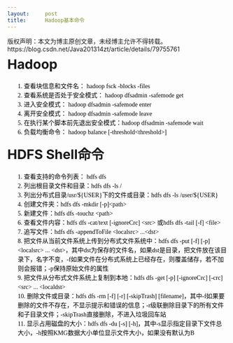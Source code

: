 ```yaml
---
layout:     post
title:      Hadoop基本命令
---
```

<div id="article_content" class="article_content clearfix csdn-tracking-statistics" data-pid="blog" data-mod="popu_307" data-dsm="post">
								<div class="article-copyright">
					版权声明：本文为博主原创文章，未经博主允许不得转载。					https://blog.csdn.net/Java201314zt/article/details/79755761				</div>
								            <link rel="stylesheet" href="https://csdnimg.cn/release/phoenix/template/css/ck_htmledit_views-f76675cdea.css">
						<div class="htmledit_views" id="content_views">
                <div style="text-align:left;line-height:1.75;font-size:14px;"><span style="font-size:30px;"><strong>Hadoop</strong></span></div><ol><li style="line-height:1.5;text-align:left;list-style-position:inside;font-family:'Times New Roman';color:rgb(0,0,0);">查看块信息和文件名： hadoop fsck -blocks -files</li><li style="line-height:1.5;text-align:left;list-style-position:inside;font-family:'Times New Roman';color:rgb(0,0,0);">查看系统是否处于安全模式： hadoop dfsadmin -safemode get</li><li style="line-height:1.5;text-align:left;list-style-position:inside;font-family:'Times New Roman';color:rgb(0,0,0);">进入安全模式： hadoop dfsadmin -safemode enter</li><li style="line-height:1.5;text-align:left;list-style-position:inside;font-family:'Times New Roman';color:rgb(0,0,0);">离开安全模式： hadoop dfsadmin -safemode leave</li><li style="line-height:1.5;text-align:left;list-style-position:inside;font-family:'Times New Roman';color:rgb(0,0,0);">在执行某个脚本前先退出安全模式：hadoop dfsadmin -safemode wait</li><li style="line-height:1.5;text-align:left;list-style-position:inside;font-family:'Times New Roman';color:rgb(0,0,0);">负载均衡命令： hadoop  balance  [-threshold&lt;threshold&gt;]</li></ol><div style="text-align:left;line-height:1.75;font-size:14px;"><span style="font-size:30px;"><strong>HDFS Shell命令</strong></span></div><ol><li style="line-height:1.5;text-align:left;list-style-position:inside;font-family:'Times New Roman';color:rgb(0,0,0);">查看支持的命令列表： hdfs dfs</li><li style="line-height:1.5;text-align:left;list-style-position:inside;font-family:'Times New Roman';color:rgb(0,0,0);">列出根目录文件和目录：hdfs dfs -ls /</li><li style="line-height:1.5;text-align:left;list-style-position:inside;font-family:'Times New Roman';color:rgb(0,0,0);">列出分布式目录/usr/${USER}下的文件或目录：hdfs dfs -ls /user/${USER}</li><li style="line-height:1.5;text-align:left;list-style-position:inside;font-family:'Times New Roman';color:rgb(0,0,0);">创建文件夹：hdfs dfs -mkdir [-p]&lt;path&gt;</li><li style="line-height:1.5;text-align:left;list-style-position:inside;font-family:'Times New Roman';color:rgb(0,0,0);">新建文件：hdfs dfs -touchz &lt;path&gt;</li><li style="line-height:1.5;text-align:left;list-style-position:inside;font-family:'Times New Roman';color:rgb(0,0,0);">查看文件内容：hdfs dfs -cat/text [-ignoreCrc] &lt;src&gt; 或hdfs dfs -tail [-f] &lt;file&gt;</li><li style="line-height:1.5;text-align:left;list-style-position:inside;font-family:'Times New Roman';color:rgb(0,0,0);">追写文件：hdfs dfs -appendToFile &lt;localsrc&gt; ...&lt;dst&gt;</li><li style="line-height:1.5;text-align:left;list-style-position:inside;font-family:'Times New Roman';color:rgb(0,0,0);">把文件从当前文件系统上传到分布式文件系统中：hdfs dfs -put [-f] [-p] &lt;localsrc&gt; ... &lt;dst&gt;，其中dst为保存的文件名，如果dst是目录，把文件放在该目录下，名字不变，-f如果文件在分布式系统上已经存在，则覆盖储存，若不加则会报错；-p保持原始文件的属性</li><li style="line-height:1.5;text-align:left;list-style-position:inside;font-family:'Times New Roman';color:rgb(0,0,0);">把文件从分布式文件系统上复制到本地：hdfs dfs -get [-p] [-ignoreCrc] [-crc] &lt;src&gt; ... &lt;localdst&gt;</li><li style="line-height:1.5;text-align:left;list-style-position:inside;font-family:'Times New Roman';color:rgb(0,0,0);">删除文件或目录：hdfs dfs -rm [-f] [-r] [-skipTrash]  [filename]，其中-f如果要删除的文件不存在，不显示提示和错误的信息；-r级联删除目录下的所有文件和子目录文件；-skipTrash直接删除，不进入垃圾回车站</li><li style="line-height:1.5;text-align:left;list-style-position:inside;font-family:'Times New Roman';color:rgb(0,0,0);">显示占用磁盘的大小：hdfs dfs -du [-s] [-h]，其中-s显示指定目录下文件总大小，-h按照KMG数据大小单位显示文件大小，如果没有默认为B</li></ol><div style="text-align:left;line-height:1.75;font-size:14px;"><br></div>            </div>
                </div>